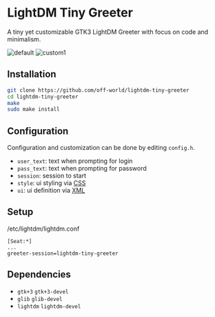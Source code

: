 # LightDM Tiny Greeter

A tiny yet customizable GTK3 LightDM Greeter with focus on code and minimalism.

![default](https://i.imgur.com/yFMcb4o.png)
![custom1](https://i.imgur.com/YtiGpey.png)

## Installation

```bash
git clone https://github.com/off-world/lightdm-tiny-greeter
cd lightdm-tiny-greeter
make
sudo make install
```

## Configuration

Configuration and customization can be done by editing `config.h`.

-  `user_text`: text when prompting for login
-  `pass_text`: text when prompting for password
-  `session`: session to start
-  `style`: ui styling via [CSS](https://developer.gnome.org/gtk3/stable/chap-css-overview.html)
-  `ui`: ui definition via [XML](https://developer.gnome.org/pygtk/stable/class-gtkbuilder.html)

## Setup

/etc/lightdm/lightdm.conf
```
[Seat:*]
...
greeter-session=lightdm-tiny-greeter
```

## Dependencies

-  `gtk+3` `gtk+3-devel`
-  `glib` `glib-devel`
-  `lightdm` `lightdm-devel`

